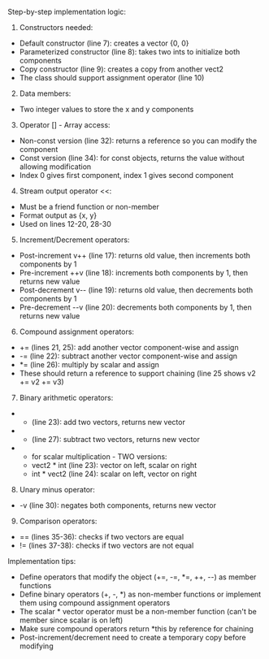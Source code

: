 Step-by-step implementation logic:

  1. Constructors needed:

  - Default constructor (line 7): creates a vector {0, 0}
  - Parameterized constructor (line 8): takes two ints to initialize both components
  - Copy constructor (line 9): creates a copy from another vect2
  - The class should support assignment operator (line 10)

  2. Data members:

  - Two integer values to store the x and y components

  3. Operator [] - Array access:

  - Non-const version (line 32): returns a reference so you can modify the component
  - Const version (line 34): for const objects, returns the value without allowing modification
  - Index 0 gives first component, index 1 gives second component

  4. Stream output operator <<:

  - Must be a friend function or non-member
  - Format output as {x, y}
  - Used on lines 12-20, 28-30

  5. Increment/Decrement operators:

  - Post-increment v++ (line 17): returns old value, then increments both components by 1
  - Pre-increment ++v (line 18): increments both components by 1, then returns new value
  - Post-decrement v-- (line 19): returns old value, then decrements both components by 1
  - Pre-decrement --v (line 20): decrements both components by 1, then returns new value

  6. Compound assignment operators:

  - += (lines 21, 25): add another vector component-wise and assign
  - -= (line 22): subtract another vector component-wise and assign
  - *= (line 26): multiply by scalar and assign
  - These should return a reference to support chaining (line 25 shows v2 += v2 += v3)

  7. Binary arithmetic operators:

  - + (line 23): add two vectors, returns new vector
  - - (line 27): subtract two vectors, returns new vector
  - * for scalar multiplication - TWO versions:
    - vect2 * int (line 23): vector on left, scalar on right
    - int * vect2 (line 24): scalar on left, vector on right

  8. Unary minus operator:

  - -v (line 30): negates both components, returns new vector

  9. Comparison operators:

  - == (lines 35-36): checks if two vectors are equal
  - != (lines 37-38): checks if two vectors are not equal

  Implementation tips:

  - Define operators that modify the object (+=, -=, *=, ++, --) as member functions
  - Define binary operators (+, -, *) as non-member functions or implement them using compound assignment operators
  - The scalar * vector operator must be a non-member function (can't be member since scalar is on left)
  - Make sure compound operators return *this by reference for chaining
  - Post-increment/decrement need to create a temporary copy before modifying